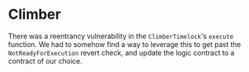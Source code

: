 # Climber

There was a reentrancy vulnerability in the `ClimberTimelock`'s `execute` function. We had to somehow find a way to leverage this to get past the `NotReadyForExecution` revert check, and update the logic contract to a contract of our choice.